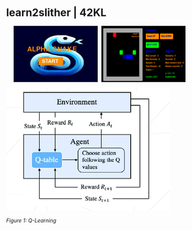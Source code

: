 # learn2slither | 42KL

<div style="display: flex; justify-content: center;">
  <img src="https://github.com/mseong123/learn2slither/blob/main/images/lobby.png" alt="Lobby" style="width: 45%; margin-right: 10px;"/>
  <img src="https://github.com/mseong123/learn2slither/blob/main/images/game.png" alt="Gameplay" style="width: 45%;"/>
</div>

![Q_Learning](https://github.com/mseong123/learn2slither/blob/main/images/Q_learning.png)

*Figure 1: Q-Learning*
